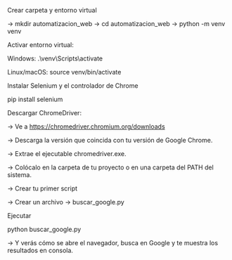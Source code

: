 Crear carpeta y entorno virtual

-> mkdir automatizacion_web
-> cd automatizacion_web
-> python -m venv venv

Activar entorno virtual:

Windows:
.\venv\Scripts\activate

Linux/macOS:
source venv/bin/activate

Instalar Selenium y el controlador de Chrome

pip install selenium

Descargar ChromeDriver:

-> Ve a https://chromedriver.chromium.org/downloads

-> Descarga la versión que coincida con tu versión de Google Chrome.

-> Extrae el ejecutable chromedriver.exe.

-> Colócalo en la carpeta de tu proyecto o en una carpeta del PATH del sistema.

-> Crear tu primer script

-> Crear un archivo -> buscar_google.py 

Ejecutar

python buscar_google.py

-> Y verás cómo se abre el navegador, busca en Google y te muestra los resultados en consola.
